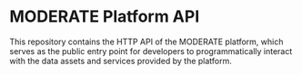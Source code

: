 # MODERATE Platform API

This repository contains the HTTP API of the MODERATE platform, which serves as the public entry point for developers to programmatically interact with the data assets and services provided by the platform.
